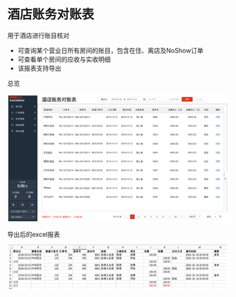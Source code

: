 # 酒店账务对账表

用于酒店进行账目核对

* 可查询某个营业日所有房间的账目，包含在住、离店及NoShow订单
* 可查看单个房间的应收与实收明细
* 该报表支持导出

总览

![](../../../.gitbook/assets/image%20%28173%29.png)

导出后的excel报表

![](../../../.gitbook/assets/image%20%28167%29.png)



